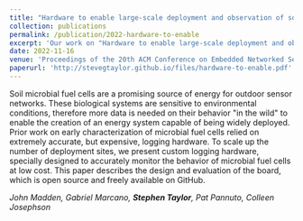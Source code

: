 ```yaml
---
title: "Hardware to enable large-scale deployment and observation of soil microbial fuel cells"
collection: publications
permalink: /publication/2022-hardware-to-enable
excerpt: 'Our work on "Hardware to enable large-scale deployment and observation of soil microbial fuel cells" was accepted at [ACM SenSys](https://sensys.acm.org/2022/).'
date: 2022-11-16
venue: 'Proceedings of the 20th ACM Conference on Embedded Networked Sensor Systems'
paperurl: 'http://stevegtaylor.github.io/files/hardware-to-enable.pdf'
---
```


Soil microbial fuel cells are a promising source of energy for outdoor sensor networks. These biological systems are sensitive to environmental conditions, therefore more data is needed on their behavior "in the wild" to enable the creation of an energy system capable of being widely deployed. Prior work on early characterization of microbial fuel cells relied on extremely accurate, but expensive, logging hardware. To scale up the number of deployment sites, we present custom logging hardware, specially designed to accurately monitor the behavior of microbial fuel cells at low cost. This paper describes the design and evaluation of the board, which is open source and freely available on GitHub.

*John Madden, Gabriel Marcano, **Stephen Taylor**, Pat Pannuto, Colleen Josephson*